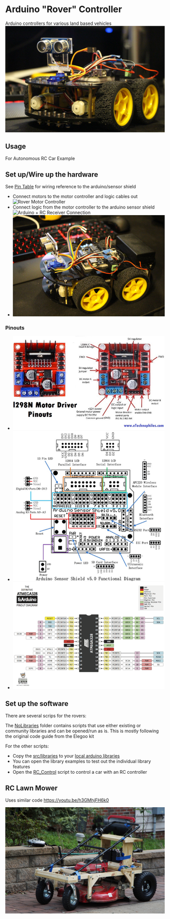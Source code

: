 # Arduino "Rover" Controller
Arduino controllers for various land based vehicles
![Autonomous RC Car1](images/IMG_0036.jpg)

## Usage
For Autonomous RC Car Example

## Set up/Wire up the hardware
See [Pin Table](./PinTable.md) for wiring reference to the arduino/sensor shield

* Connect motors to the motor controller and logic cables out
  ![Rover Motor Controller](images/20220809_002405_HDR.jpg)
* Connect logic from the motor controller to the arduino sensor shield
  ![Arduino + RC Receiver Connection](images/arduino-rc-receiver-connection.jpg)
* ![Autonomous RC Car2](images/IMG_0034.jpg)

### Pinouts
* ![Motor Controller Layout](images/l298n-motor-controller-pinout.jpg)
* ![Arduino Sensor Shield Layout](images/Arduino_Sensor_Shield.png)
* ![Arduino Layout](images/Arduino-328P-Pinout-Diagram.png)

## Set up the software
There are several scrips for the rovers:

The [NoLibraries](./src/NoLibraries/) folder contains scripts that use either existing or community libraries and can be opened/run as is. This is mostly following the original code guide from the Elegoo kit

For the other scripts:
* Copy the [src/libraries](./src/libraries/) to your [local arduino libraries](http://www.arduino.cc/en/Guide/Libraries)
* You can open the library examples to test out the individual library features
* Open the [RC_Control](./src/DDD_RC_Control/DDD_RC_Control.ino) script to control a car with an RC controller


## RC Lawn Mower
Uses similar code
https://youtu.be/h3GMhjFH6k0

![RC Lawn Mower](images/rc_rover-mower_config.jpg)
